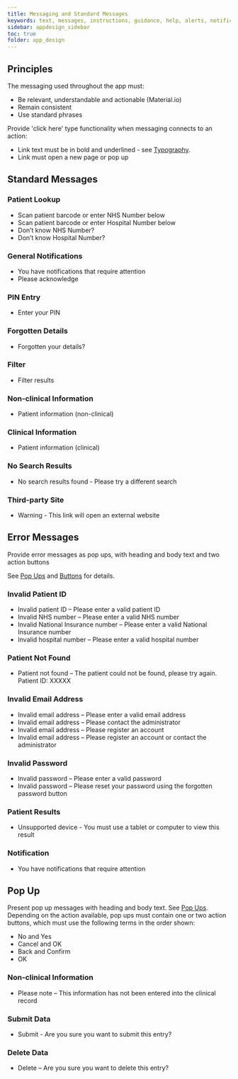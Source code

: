```yaml
---
title: Messaging and Standard Messages
keywords: text, messages, instructions, guidance, help, alerts, notifications, actions, results, responses, popup, 
sidebar: appdesign_sidebar
toc: true
folder: app_design 
--- 
```


## Principles
The messaging used throughout the app must:

* Be relevant, understandable and actionable (Material.io)
* Remain consistent 
* Use standard phrases

Provide 'click here' type functionality when messaging connects to an action:

* Link text must be in bold and underlined - see [Typography]({{site.baseurl}}/standards/typography). 
* Link must open a new page or pop up

## Standard Messages

### Patient Lookup

* Scan patient barcode or enter NHS Number below  
* Scan patient barcode or enter Hospital Number below  
* Don’t know NHS Number?    
* Don’t know Hospital Number?
 
### General Notifications 
* You have notifications that require attention  
* Please acknowledge  

###  PIN Entry  
* Enter your PIN  

### Forgotten Details  
* Forgotten your details?   

### Filter  
* Filter results  

### Non-clinical Information  
* Patient information (non-clinical)  

### Clinical Information  
* Patient information (clinical)  

### No Search Results  
* No search results found - Please try a different search  

### Third-party Site  
* Warning - This link will open an external website  

## Error Messages  
Provide error messages as pop ups, with heading and body text and two action buttons 

See [Pop Ups]({{site.baseurl}}/standards/popups) and [Buttons]({{site.baseurl}}/standards/buttons) for details.

### Invalid Patient ID

* Invalid patient ID – Please enter a valid patient ID  
* Invalid NHS number – Please enter a valid NHS number  
* Invalid National Insurance number – Please enter a valid National Insurance number  
* Invalid hospital number – Please enter a valid hospital number  

### Patient Not Found
* Patient not found – The patient could not be found, please try again. Patient ID: XXXXX   

### Invalid Email Address
* Invalid email address – Please enter a valid email address  
* Invalid email address – Please contact the administrator  
* Invalid email address – Please register an account  
* Invalid email address – Please register an account or contact the administrator  

### Invalid Password
* Invalid password – Please enter a valid password  
* Invalid password – Please reset your password using the forgotten password button  

### Patient Results  
* Unsupported device - You must use a tablet or computer to view this result  

### Notification
* You have notifications that require attention  

## Pop Up
Present pop up messages with heading and body text. See [Pop Ups]({{site.baseurl}}/standards/popups).  
Depending on the action available, pop ups must contain one or two action buttons, which must use the following terms in the order shown:

* No and Yes  
* Cancel and OK  
* Back and Confirm  
* OK  

### Non-clinical Information

* Please note – This information has not been entered into the clinical record  

### Submit Data

* Submit - Are you sure you want to submit this entry?  

### Delete Data

* Delete – Are you sure you want to delete this entry?  


